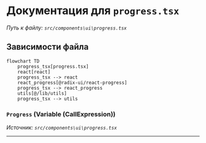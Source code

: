 # Документация для `progress.tsx`

*Путь к файлу: `src/components\ui\progress.tsx`*

## Зависимости файла

```mermaid
flowchart TD
    progress_tsx[progress.tsx]
    react[react]
    progress_tsx --> react
    react_progress[@radix-ui/react-progress]
    progress_tsx --> react_progress
    utils[@/lib/utils]
    progress_tsx --> utils
```

### `Progress` (Variable (CallExpression))

*Источник: `src/components\ui\progress.tsx`*

---
